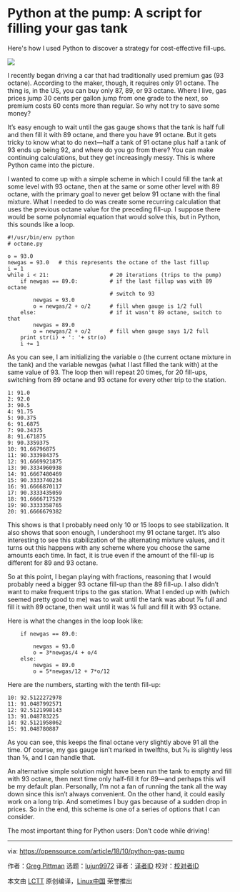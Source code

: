 Python at the pump: A script for filling your gas tank
======
Here's how I used Python to discover a strategy for cost-effective fill-ups.

![](https://opensource.com/sites/default/files/styles/image-full-size/public/lead-images/bulb-light-energy-power-idea.png?itok=zTEEmTZB)

I recently began driving a car that had traditionally used premium gas (93 octane). According to the maker, though, it requires only 91 octane. The thing is, in the US, you can buy only 87, 89, or 93 octane. Where I live, gas prices jump 30 cents per gallon jump from one grade to the next, so premium costs 60 cents more than regular. So why not try to save some money?

It’s easy enough to wait until the gas gauge shows that the tank is half full and then fill it with 89 octane, and there you have 91 octane. But it gets tricky to know what to do next—half a tank of 91 octane plus half a tank of 93 ends up being 92, and where do you go from there? You can make continuing calculations, but they get increasingly messy. This is where Python came into the picture.

I wanted to come up with a simple scheme in which I could fill the tank at some level with 93 octane, then at the same or some other level with 89 octane, with the primary goal to never get below 91 octane with the final mixture. What I needed to do was create some recurring calculation that uses the previous octane value for the preceding fill-up. I suppose there would be some polynomial equation that would solve this, but in Python, this sounds like a loop.

```
#!/usr/bin/env python
# octane.py

o = 93.0
newgas = 93.0   # this represents the octane of the last fillup
i = 1
while i < 21:                   # 20 iterations (trips to the pump)
    if newgas == 89.0:          # if the last fillup was with 89 octane
                                # switch to 93
        newgas = 93.0
        o = newgas/2 + o/2      # fill when gauge is 1/2 full
    else:                       # if it wasn't 89 octane, switch to that
        newgas = 89.0
        o = newgas/2 + o/2      # fill when gauge says 1/2 full
    print str(i) + ': '+ str(o)
    i += 1
```

As you can see, I am initializing the variable o (the current octane mixture in the tank) and the variable newgas (what I last filled the tank with) at the same value of 93. The loop then will repeat 20 times, for 20 fill-ups, switching from 89 octane and 93 octane for every other trip to the station.

```
1: 91.0
2: 92.0
3: 90.5
4: 91.75
5: 90.375
6: 91.6875
7: 90.34375
8: 91.671875
9: 90.3359375
10: 91.66796875
11: 90.333984375
12: 91.6669921875
13: 90.3334960938
14: 91.6667480469
15: 90.3333740234
16: 91.6666870117
17: 90.3333435059
18: 91.6666717529
19: 90.3333358765
20: 91.6666679382
```

This shows is that I probably need only 10 or 15 loops to see stabilization. It also shows that soon enough, I undershoot my 91 octane target. It’s also interesting to see this stabilization of the alternating mixture values, and it turns out this happens with any scheme where you choose the same amounts each time. In fact, it is true even if the amount of the fill-up is different for 89 and 93 octane.

So at this point, I began playing with fractions, reasoning that I would probably need a bigger 93 octane fill-up than the 89 fill-up. I also didn’t want to make frequent trips to the gas station. What I ended up with (which seemed pretty good to me) was to wait until the tank was about 7⁄12 full and fill it with 89 octane, then wait until it was ¼ full and fill it with 93 octane.

Here is what the changes in the loop look like:

```
    if newgas == 89.0:            
                                 
        newgas = 93.0
        o = 3*newgas/4 + o/4      
    else:                        
        newgas = 89.0
        o = 5*newgas/12 + 7*o/12
```

Here are the numbers, starting with the tenth fill-up:

```
10: 92.5122272978
11: 91.0487992571
12: 92.5121998143
13: 91.048783225
14: 92.5121958062
15: 91.048780887
```

As you can see, this keeps the final octane very slightly above 91 all the time. Of course, my gas gauge isn’t marked in twelfths, but 7⁄12 is slightly less than 5⁄8, and I can handle that.

An alternative simple solution might have been run the tank to empty and fill with 93 octane, then next time only half-fill it for 89—and perhaps this will be my default plan. Personally, I’m not a fan of running the tank all the way down since this isn’t always convenient. On the other hand, it could easily work on a long trip. And sometimes I buy gas because of a sudden drop in prices. So in the end, this scheme is one of a series of options that I can consider.

The most important thing for Python users: Don’t code while driving!

--------------------------------------------------------------------------------

via: https://opensource.com/article/18/10/python-gas-pump

作者：[Greg Pittman][a]
选题：[lujun9972](https://github.com/lujun9972)
译者：[译者ID](https://github.com/译者ID)
校对：[校对者ID](https://github.com/校对者ID)

本文由 [LCTT](https://github.com/LCTT/TranslateProject) 原创编译，[Linux中国](https://linux.cn/) 荣誉推出

[a]: https://opensource.com/users/greg-p
